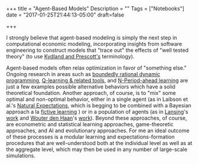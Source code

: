+++
title = "Agent-Based Models"
Description = ""
Tags = ["Notebooks"]
date = "2017-01-25T21:44:13-05:00"
draft=false

+++

I strongly believe that agent-based modeling is simply the next step in computational economic modeling, incorporating insights from software engineering to construct models that "trace out" the effects of "well tested theory" (to use [Kydland and Prescott's](http://www.aeaweb.org/articles.php?doi=10.1257/jep.10.1.69) terminology). 

Agent-based models often relax optimization in favor of "something else." Ongoing research in areas such as [boundedly rational dynamic programming](http://www.nber.org/papers/w17783), [Q-learning & related tools](http://www2.econ.iastate.edu/tesfatsi/aemind.htm), and [N-Period-ahead learning](http://ideas.repec.org/p/ore/uoecwp/2010-15.html) are just a few examples possible alternative behaviors which have a solid theoretical foundation. Another approach, of course, is to "mix" some optimal and non-optimal behavior, either in a single agent (as in Laibson et al.'s  [Natural Expectations](http://www.aeaweb.org/articles.php?doi=10.1257/jep.24.4.67), which is begging to be combined with a Bayesian approach a la [fictive learning](http://www.pnas.org/content/104/22/9493.full) ) or in a population of agents (as in [Lansing](http://www.frbsf.org/economics/economists/staff.php?klansing)'s [work](https://editorialexpress.com/cgi-bin/conference/download.cgi?db_name=CEF2012&paper_id=329) and [Wouter den Haan](http://www.wouterdenhaan.com/)'s [work](http://www.wouterdenhaan.com/numerical/boundedrationalityslides.pdf)). Beyond these approaches, of course, are econometric and statistical learning approaches, game-theoretic approaches, and AI and evolutionary approaches. For me an ideal outcome of these processes is a modular learning and expectations-formation procedures that are well-understood both at the individual level as well as at the aggregate level, which may then be used in any number of large-scale simulations.





